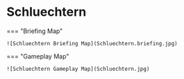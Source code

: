 # Schluechtern

=== "Briefing Map"

    ![Schluechtern Briefing Map](Schluechtern.briefing.jpg)

=== "Gameplay Map"

    ![Schluechtern Gameplay Map](Schluechtern.jpg)

